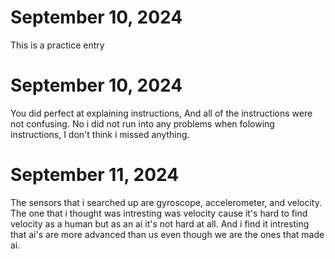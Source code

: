 # September 10, 2024
This is a practice entry

# September 10, 2024
You did perfect at explaining instructions, And all of the instructions were not confusing.
No i did not run into any problems when folowing instructions, I don't think i missed anything.

# September 11, 2024
The sensors that i searched up are gyroscope, accelerometer, and velocity.
The one that i thought was intresting was velocity cause it's hard to find velocity as a human but as an ai it's not hard at all. And i find it intresting that ai's are more advanced than us even though we are the ones that made ai.
